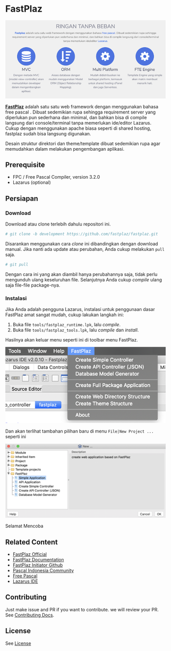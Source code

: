 
# FastPlaz

![FastPlaz Hero Banner](docs/images/hero-01.png)

**[FastPlaz](https://www.fastplaz.com)** adalah satu satu web framework dengan menggunakan bahasa  free pascal  . Dibuat sedemikian rupa sehingga requirement server yang diperlukan pun sederhana dan minimal, dan bahkan bisa di  compile  langsung dari console/terminal tanpa memerlukan ide/editor  Lazarus. Cukup dengan menggunakan  apache  biasa seperti di shared hosting, fastplaz sudah bisa langsung digunakan.

Desain struktur direktori dan theme/template dibuat sedemikian rupa agar memudahkan dalam melakukan pengembangan aplikasi. 



## Prerequisite

* FPC / Free Pascal Compiler, version 3.2.0
* Lazarus (optional)


## Persiapan

### Download

Download atau clone terlebih dahulu repositori ini. 

```bash
# git clone -b development https://github.com/fastplaz/fastplaz.git
```

Disarankan menggunakan cara _clone_ ini dibandingkan dengan download manual. Jika nanti ada update atau perubahan, Anda cukup melakukan `pull` saja.

```bash
# git pull
```

Dengan cara ini yang akan diambil hanya perubahannya saja, tidak perlu mengunduh ulang keseluruhan file. Selanjutnya Anda cukup _compile_ ulang saja file-file package-nya.

### Instalasi

Jika Anda adalah pengguna Lazarus, instalasi untuk penggunaan dasar FastPlaz amat sangat mudah, cukup lakukan langkah ini:

1. Buka file `tools/fastplaz_runtime.lpk`, lalu *compile*.
2. Buka file `tools/fastplaz_tools.lpk`, lalu *compile* dan *install*.

Hasilnya akan keluar menu seperti ini di toolbar menu FastPlaz.

![menu](docs/images/menu.png)

Dan akan terlihat tambahan pilihan baru di menu `File|New Project ...` seperti ini

![menu](docs/images/menu-new-project.png)


Selamat Mencoba


## Related Content

* [FastPlaz Official](https://fastplaz.com)
* [FastPlaz Documentation](https://fastplaz.github.io/)
* [FastPlaz Initiator Github](https://github.com/luridarmawan/)
* [Pascal Indonesia Community](https://pascal-id.org)
* [Free Pascal](https://www.freepascal.org/)
* [Lazarus IDE](https://www.lazarus-ide.org/)


## Contributing
Just make issue and PR if you want to contribute. we will review your PR. See [Contributing Docs](CONTRIBUTING.md).

## License
See [License](LICENSE.txt)





